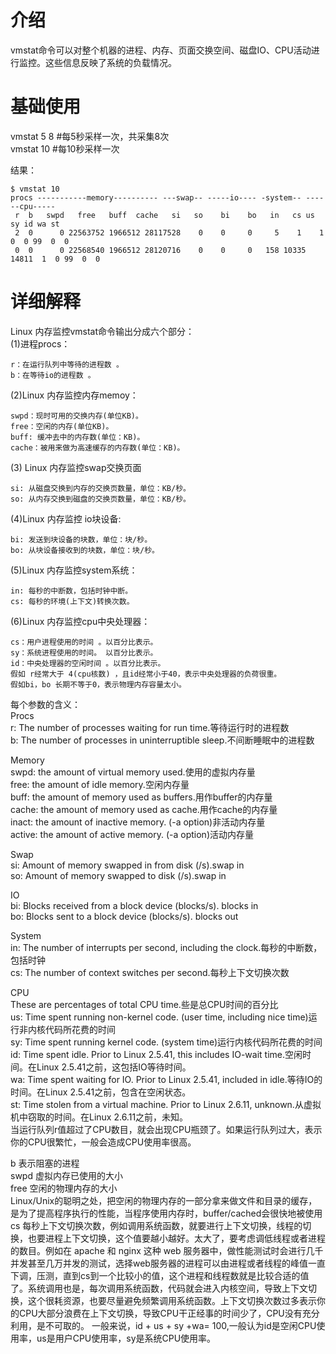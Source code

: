 # 介绍 #   
vmstat命令可以对整个机器的进程、内存、页面交换空间、磁盘IO、CPU活动进行监控。这些信息反映了系统的负载情况。   

# 基础使用 #  

vmstat 5 8 #每5秒采样一次，共采集8次  
vmstat 10 #每10秒采样一次  

结果：  

    $ vmstat 10 
    procs -----------memory---------- ---swap-- -----io---- -system-- ------cpu-----
     r  b   swpd   free   buff  cache   si   so    bi    bo   in   cs us sy id wa st
     2  0      0 22563752 1966512 28117528    0    0     0     5    1    1  0  0 99  0  0
     0  0      0 22568540 1966512 28120716    0    0     0   158 10335 14811  1  0 99  0  0
     
     

# 详细解释 #  
Linux 内存监控vmstat命令输出分成六个部分：  
(1)进程procs：  

    r：在运行队列中等待的进程数 。 
    b：在等待io的进程数 。

(2)Linux 内存监控内存memoy：

    swpd：现时可用的交换内存(单位KB)。
    free：空闲的内存(单位KB)。
    buff: 缓冲去中的内存数(单位：KB)。
    cache：被用来做为高速缓存的内存数(单位：KB)。

(3) Linux 内存监控swap交换页面  

    si: 从磁盘交换到内存的交换页数量，单位：KB/秒。
    so: 从内存交换到磁盘的交换页数量，单位：KB/秒。

(4)Linux 内存监控 io块设备:  

    bi: 发送到块设备的块数，单位：块/秒。
    bo: 从块设备接收到的块数，单位：块/秒。

(5)Linux 内存监控system系统：  

    in: 每秒的中断数，包括时钟中断。  
    cs: 每秒的环境(上下文)转换次数。  

(6)Linux 内存监控cpu中央处理器：  

    cs：用户进程使用的时间 。以百分比表示。  
    sy：系统进程使用的时间。 以百分比表示。  
    id：中央处理器的空闲时间 。以百分比表示。  
    假如 r经常大于 4(cpu核数) ，且id经常小于40，表示中央处理器的负荷很重。  
    假如bi，bo 长期不等于0，表示物理内存容量太小。  

每个参数的含义：  
Procs  
r: The number of processes waiting for run time.等待运行时的进程数  
b: The number of processes in uninterruptible sleep.不间断睡眠中的进程数  

Memory  
swpd: the amount of virtual memory used.使用的虚拟内存量  
free: the amount of idle memory.空闲内存量  
buff: the amount of memory used as buffers.用作buffer的内存量  
cache: the amount of memory used as cache.用作cache的内存量  
inact: the amount of inactive memory. (-a option)非活动内存量  
active: the amount of active memory. (-a option)活动内存量  

Swap  
si: Amount of memory swapped in from disk (/s).swap in  
so: Amount of memory swapped to disk (/s).swap in  

IO  
bi: Blocks received from a block device (blocks/s). blocks in  
bo: Blocks sent to a block device (blocks/s). blocks out  

System  
in: The number of interrupts per second, including the clock.每秒的中断数，包括时钟  
cs: The number of context switches per second.每秒上下文切换次数  

CPU  
These are percentages of total CPU time.些是总CPU时间的百分比  
us: Time spent running non-kernel code. (user time, including nice time)运行非内核代码所花费的时间  
sy: Time spent running kernel code. (system time)运行内核代码所花费的时间  
id: Time spent idle. Prior to Linux 2.5.41, this includes IO-wait time.空闲时间。在Linux 2.5.41之前，这包括IO等待时间。  
wa: Time spent waiting for IO. Prior to Linux 2.5.41, included in idle.等待IO的时间。在Linux 2.5.41之前，包含在空闲状态。  
st: Time stolen from a virtual machine. Prior to Linux 2.6.11, unknown.从虚拟机中窃取的时间。在Linux 2.6.11之前，未知。  
当运行队列r值超过了CPU数目，就会出现CPU瓶颈了。如果运行队列过大，表示你的CPU很繁忙，一般会造成CPU使用率很高。  

b 表示阻塞的进程  
swpd 虚拟内存已使用的大小  
free   空闲的物理内存的大小  
Linux/Unix的聪明之处，把空闲的物理内存的一部分拿来做文件和目录的缓存，是为了提高程序执行的性能，当程序使用内存时，buffer/cached会很快地被使用
cs 每秒上下文切换次数，例如调用系统函数，就要进行上下文切换，线程的切换，也要进程上下文切换，这个值要越小越好。太大了，要考虑调低线程或者进程的数目。例如在 apache 和 nginx 这种 web 服务器中，做性能测试时会进行几千并发甚至几万并发的测试，选择web服务器的进程可以由进程或者线程的峰值一直下调，压测，直到cs到一个比较小的值，这个进程和线程数就是比较合适的值了。系统调用也是，每次调用系统函数，代码就会进入内核空间，导致上下文切换，这个很耗资源，也要尽量避免频繁调用系统函数。上下文切换次数过多表示你的CPU大部分浪费在上下文切换，导致CPU干正经事的时间少了，CPU没有充分利用，是不可取的。
一般来说，id + us + sy +wa= 100,一般认为id是空闲CPU使用率，us是用户CPU使用率，sy是系统CPU使用率。

